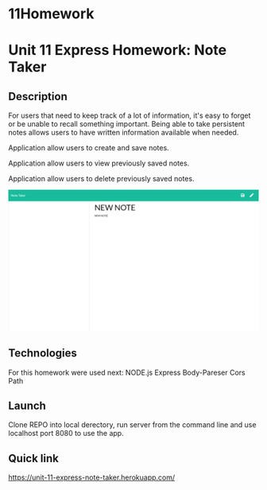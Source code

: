 # 11Homework
# Unit 11 Express Homework: Note Taker

## Description

For users that need to keep track of a lot of information, it's easy to forget or be unable to recall something important. Being able to take persistent notes allows users to have written information available when needed.

Application allow users to create and save notes.

Application allow users to view previously saved notes.

Application allow users to delete previously saved notes.

![Alt Text](https://github.com/Zerrtry/11Homework/blob/master/public/assets/images/ezgif.com-gif-maker.gif)

## Technologies
For this homework were used next:
NODE.js
Express
Body-Pareser
Cors
Path

## Launch
Clone REPO into local derectory, run server from the command line and use localhost port 8080 to use the app.

## Quick link
https://unit-11-express-note-taker.herokuapp.com/
